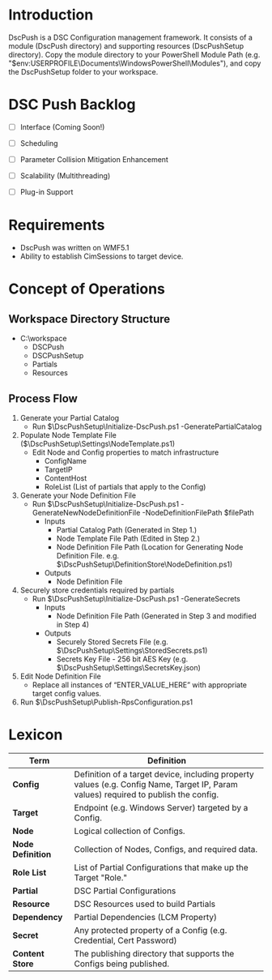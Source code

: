 # Introduction

DscPush is a DSC Configuration management framework. It consists of a module (DscPush directory) and supporting resources (DscPushSetup directory). Copy the module directory to your PowerShell Module Path (e.g. "$env:USERPROFILE\Documents\WindowsPowerShell\Modules"), and copy the DscPushSetup folder to your workspace.

# DSC Push Backlog
- [ ] Interface (Coming Soon!)
- [ ] Scheduling
- [ ] Parameter Collision Mitigation Enhancement
- [ ] Scalability (Multithreading)
- [ ] Plug-in Support


# Requirements

* DscPush was written on WMF5.1
* Ability to establish CimSessions to target device.


# Concept of Operations

## Workspace Directory Structure

- C:\workspace
  - DSCPush
  - DSCPushSetup
  - Partials
  - Resources


## Process Flow

1. Generate your Partial Catalog 
   - Run $\DscPushSetup\Initialize-DscPush.ps1 -GeneratePartialCatalog
2. Populate Node Template File ($\DscPushSetup\Settings\NodeTemplate.ps1)
   - Edit Node and Config properties to match infrastructure
     - ConfigName
     - TargetIP
     - ContentHost
     - RoleList (List of partials that apply to the Config)
3. Generate your Node Definition File
   - Run $\DscPushSetup\Initialize-DscPush.ps1 -GenerateNewNodeDefinitionFile -NodeDefinitionFilePath $filePath
     - Inputs
       - Partial Catalog Path (Generated in Step 1.)
       - Node Template File Path (Edited in Step 2.)
       - Node Definition File Path (Location for Generating Node Definition File. e.g. $\DscPushSetup\DefinitionStore\NodeDefinition.ps1)
     - Outputs
       - Node Definition File
4. Securely store credentials required by partials
   - Run $\DscPushSetup\Initialize-DscPush.ps1 -GenerateSecrets
     - Inputs
       - Node Definition File Path (Generated in Step 3 and modified in Step 4)
     - Outputs
       - Securely Stored Secrets File (e.g. $\DscPushSetup\Settings\StoredSecrets.ps1)
       - Secrets Key File - 256 bit AES Key (e.g. $\DscPushSetup\Settings\SecretsKey.json)
5. Edit Node Definition File
   - Replace all instances of “ENTER_VALUE_HERE” with appropriate target config values.
6. Run $\DscPushSetup\Publish-RpsConfiguration.ps1


# Lexicon

| **Term** | **Definition** |
| --- | --- |
| **Config** | Definition of a target device, including property values (e.g. Config Name, Target IP, Param values) required to publish the config. |
| **Target** | Endpoint (e.g. Windows Server) targeted by a Config. |
| **Node** | Logical collection of Configs. |
| **Node Definition** | Collection of Nodes, Configs, and required data. |
| **Role List** | List of Partial Configurations that make up the Target &quot;Role.&quot; |
| **Partial** | DSC Partial Configurations |
| **Resource** | DSC Resources used to build Partials |
| **Dependency** | Partial Dependencies (LCM Property) |
| **Secret** | Any protected property of a Config (e.g. Credential, Cert Password) |
| **Content Store** | The publishing directory that supports the Configs being published. |
